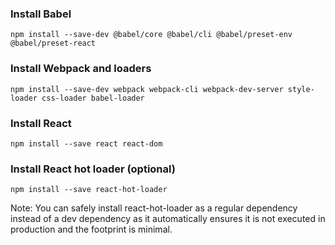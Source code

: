 ### Install Babel
```
npm install --save-dev @babel/core @babel/cli @babel/preset-env @babel/preset-react
```

### Install Webpack and loaders
```
npm install --save-dev webpack webpack-cli webpack-dev-server style-loader css-loader babel-loader
```

### Install React
```
npm install --save react react-dom
```

### Install React hot loader (optional)
```
npm install --save react-hot-loader
```

Note: You can safely install react-hot-loader as a regular dependency instead of a dev dependency as it automatically ensures it is not executed in production and the footprint is minimal.
